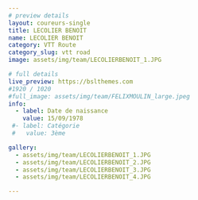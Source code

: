 ```yaml
---
# preview details
layout: coureurs-single
title: LECOLIER BENOIT
name: LECOLIER BENOIT
category: VTT Route
category_slug: vtt road
image: assets/img/team/LECOLIERBENOIT_1.JPG

# full details
live_preview: https://bslthemes.com
#1920 / 1020
#full_image: assets/img/team/FELIXMOULIN_large.jpeg
info:
  - label: Date de naissance
    value: 15/09/1978
 #- label: Catégorie 
 #   value: 3ème

gallery:
  - assets/img/team/LECOLIERBENOIT_1.JPG
  - assets/img/team/LECOLIERBENOIT_2.JPG
  - assets/img/team/LECOLIERBENOIT_3.JPG
  - assets/img/team/LECOLIERBENOIT_4.JPG

---
```

